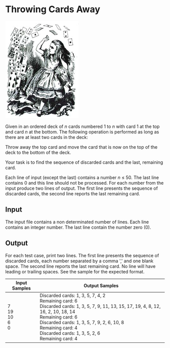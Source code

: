 # Throwing Cards Away
![Throwing Cards Away](../../../gallery/images/problems/UOJ_1110.jpg)

Given in an ordered deck of *n* cards numbered 1 to *n* with card 1 at the top and card *n* at the bottom. The following operation is performed as long as there are at least two cards in the deck:

Throw away the top card and move the card that is now on the top of the deck to the bottom of the deck.

Your task is to find the sequence of discarded cards and the last, remaining card.

Each line of input (except the last) contains a number *n* ≤ 50. The last line contains 0 and this line should not be processed. For each number from the input produce two lines of output. The first line presents the sequence of discarded cards, the second line reports the last remaining card.


## Input
The input file contains a non determinated number of lines. Each line contains an integer number. The last line contain the number zero (0).

## Output
For each test case, print two lines. The first line presents the sequence of discarded cards, each number separated by a comma ',' and one blank space. The second line reports the last remaining card. No line will have leading or trailing spaces. See the sample for the expected format.

|        Input Samples        |                                                                                                                                          Output Samples                                                                                                                                          |
|-----------------------------|--------------------------------------------------------------------------------------------------------------------------------------------------------------------------------------------------------------------------------------------------------------------------------------------------|
| 7<br> 19<br> 10<br> 6<br> 0 | Discarded cards: 1, 3, 5, 7, 4, 2<br> Remaining card: 6<br> Discarded cards: 1, 3, 5, 7, 9, 11, 13, 15, 17, 19, 4, 8, 12, 16, 2, 10, 18, 14<br> Remaining card: 6<br> Discarded cards: 1, 3, 5, 7, 9, 2, 6, 10, 8<br> Remaining card: 4<br> Discarded cards: 1, 3, 5, 2, 6<br> Remaining card: 4 |